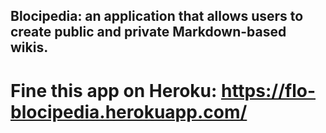 ## Blocipedia: an application that allows users to create public and private Markdown-based wikis. 

# Fine this app on Heroku: https://flo-blocipedia.herokuapp.com/

